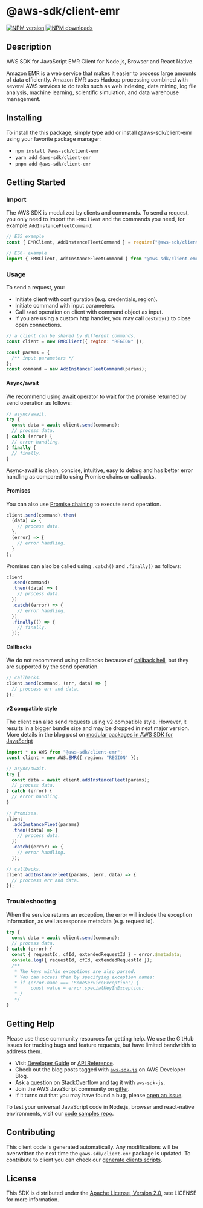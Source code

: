 # @aws-sdk/client-emr

[![NPM version](https://img.shields.io/npm/v/@aws-sdk/client-emr/latest.svg)](https://www.npmjs.com/package/@aws-sdk/client-emr)
[![NPM downloads](https://img.shields.io/npm/dm/@aws-sdk/client-emr.svg)](https://www.npmjs.com/package/@aws-sdk/client-emr)

## Description

AWS SDK for JavaScript EMR Client for Node.js, Browser and React Native.

<p>Amazon EMR is a web service that makes it easier to process large amounts of data
efficiently. Amazon EMR uses Hadoop processing combined with several AWS services to do
tasks such as web indexing, data mining, log file analysis, machine learning, scientific
simulation, and data warehouse management.</p>

## Installing

To install the this package, simply type add or install @aws-sdk/client-emr
using your favorite package manager:

- `npm install @aws-sdk/client-emr`
- `yarn add @aws-sdk/client-emr`
- `pnpm add @aws-sdk/client-emr`

## Getting Started

### Import

The AWS SDK is modulized by clients and commands.
To send a request, you only need to import the `EMRClient` and
the commands you need, for example `AddInstanceFleetCommand`:

```js
// ES5 example
const { EMRClient, AddInstanceFleetCommand } = require("@aws-sdk/client-emr");
```

```ts
// ES6+ example
import { EMRClient, AddInstanceFleetCommand } from "@aws-sdk/client-emr";
```

### Usage

To send a request, you:

- Initiate client with configuration (e.g. credentials, region).
- Initiate command with input parameters.
- Call `send` operation on client with command object as input.
- If you are using a custom http handler, you may call `destroy()` to close open connections.

```js
// a client can be shared by different commands.
const client = new EMRClient({ region: "REGION" });

const params = {
  /** input parameters */
};
const command = new AddInstanceFleetCommand(params);
```

#### Async/await

We recommend using [await](https://developer.mozilla.org/en-US/docs/Web/JavaScript/Reference/Operators/await)
operator to wait for the promise returned by send operation as follows:

```js
// async/await.
try {
  const data = await client.send(command);
  // process data.
} catch (error) {
  // error handling.
} finally {
  // finally.
}
```

Async-await is clean, concise, intuitive, easy to debug and has better error handling
as compared to using Promise chains or callbacks.

#### Promises

You can also use [Promise chaining](https://developer.mozilla.org/en-US/docs/Web/JavaScript/Guide/Using_promises#chaining)
to execute send operation.

```js
client.send(command).then(
  (data) => {
    // process data.
  },
  (error) => {
    // error handling.
  }
);
```

Promises can also be called using `.catch()` and `.finally()` as follows:

```js
client
  .send(command)
  .then((data) => {
    // process data.
  })
  .catch((error) => {
    // error handling.
  })
  .finally(() => {
    // finally.
  });
```

#### Callbacks

We do not recommend using callbacks because of [callback hell](http://callbackhell.com/),
but they are supported by the send operation.

```js
// callbacks.
client.send(command, (err, data) => {
  // proccess err and data.
});
```

#### v2 compatible style

The client can also send requests using v2 compatible style.
However, it results in a bigger bundle size and may be dropped in next major version. More details in the blog post
on [modular packages in AWS SDK for JavaScript](https://aws.amazon.com/blogs/developer/modular-packages-in-aws-sdk-for-javascript/)

```ts
import * as AWS from "@aws-sdk/client-emr";
const client = new AWS.EMR({ region: "REGION" });

// async/await.
try {
  const data = await client.addInstanceFleet(params);
  // process data.
} catch (error) {
  // error handling.
}

// Promises.
client
  .addInstanceFleet(params)
  .then((data) => {
    // process data.
  })
  .catch((error) => {
    // error handling.
  });

// callbacks.
client.addInstanceFleet(params, (err, data) => {
  // proccess err and data.
});
```

### Troubleshooting

When the service returns an exception, the error will include the exception information,
as well as response metadata (e.g. request id).

```js
try {
  const data = await client.send(command);
  // process data.
} catch (error) {
  const { requestId, cfId, extendedRequestId } = error.$metadata;
  console.log({ requestId, cfId, extendedRequestId });
  /**
   * The keys within exceptions are also parsed.
   * You can access them by specifying exception names:
   * if (error.name === 'SomeServiceException') {
   *     const value = error.specialKeyInException;
   * }
   */
}
```

## Getting Help

Please use these community resources for getting help.
We use the GitHub issues for tracking bugs and feature requests, but have limited bandwidth to address them.

- Visit [Developer Guide](https://docs.aws.amazon.com/sdk-for-javascript/v3/developer-guide/welcome.html)
  or [API Reference](https://docs.aws.amazon.com/AWSJavaScriptSDK/v3/latest/index.html).
- Check out the blog posts tagged with [`aws-sdk-js`](https://aws.amazon.com/blogs/developer/tag/aws-sdk-js/)
  on AWS Developer Blog.
- Ask a question on [StackOverflow](https://stackoverflow.com/questions/tagged/aws-sdk-js) and tag it with `aws-sdk-js`.
- Join the AWS JavaScript community on [gitter](https://gitter.im/aws/aws-sdk-js-v3).
- If it turns out that you may have found a bug, please [open an issue](https://github.com/aws/aws-sdk-js-v3/issues/new/choose).

To test your universal JavaScript code in Node.js, browser and react-native environments,
visit our [code samples repo](https://github.com/aws-samples/aws-sdk-js-tests).

## Contributing

This client code is generated automatically. Any modifications will be overwritten the next time the `@aws-sdk/client-emr` package is updated.
To contribute to client you can check our [generate clients scripts](https://github.com/aws/aws-sdk-js-v3/tree/main/scripts/generate-clients).

## License

This SDK is distributed under the
[Apache License, Version 2.0](http://www.apache.org/licenses/LICENSE-2.0),
see LICENSE for more information.
